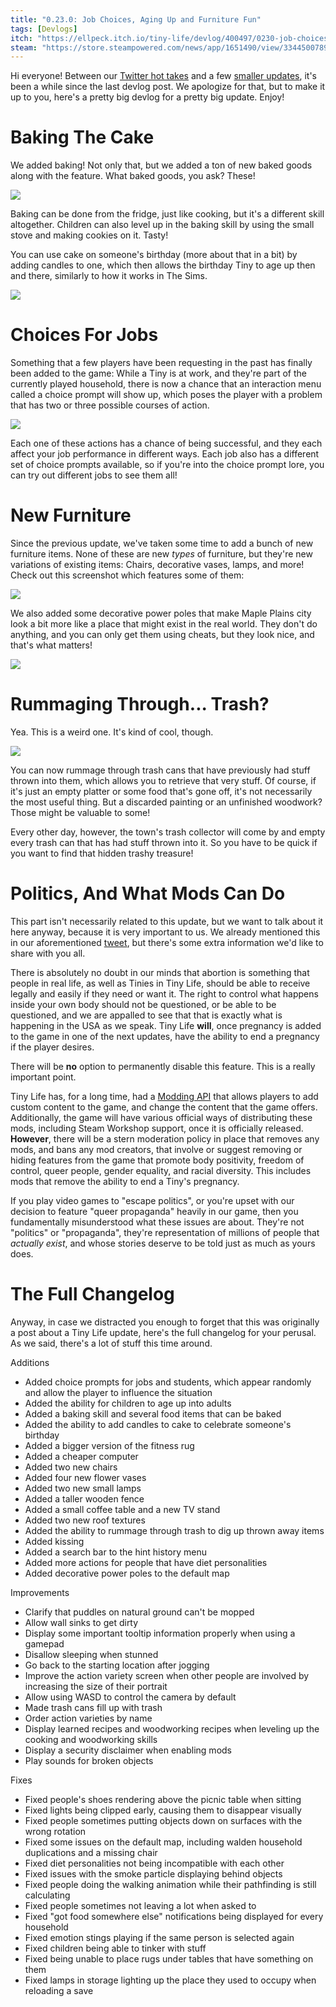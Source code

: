 ```yaml
---
title: "0.23.0: Job Choices, Aging Up and Furniture Fun"
tags: [Devlogs]
itch: "https://ellpeck.itch.io/tiny-life/devlog/400497/0230-job-choices-aging-up-and-furniture-fun"
steam: "https://store.steampowered.com/news/app/1651490/view/3344500789303904087"
---
```


Hi everyone! Between our [Twitter hot takes](https://twitter.com/TinyLifeGame/status/1540355510788055040) and a few [smaller updates](https://docs.tinylifegame.com/Changelog), it's been a while since the last devlog post. We apologize for that, but to make it up to you, here's a pretty big devlog for a pretty big update. Enjoy!

# Baking The Cake
We added baking! Not only that, but we added a ton of new baked goods along with the feature. What baked goods, you ask? These!

![](Tiny_Life_0XuTQ38i2H.png)

Baking can be done from the fridge, just like cooking, but it's a different skill altogether. Children can also level up in the baking skill by using the small stove and making cookies on it. Tasty!

You can use cake on someone's birthday (more about that in a bit) by adding candles to one, which then allows the birthday Tiny to age up then and there, similarly to how it works in The Sims.

![](Tiny_Life_aU8Bz7p2G8.png)

# Choices For Jobs
Something that a few players have been requesting in the past has finally been added to the game: While a Tiny is at work, and they're part of the currently played household, there is now a chance that an interaction menu called a choice prompt will show up, which poses the player with a problem that has two or three possible courses of action.

![](Tiny_Life_2QZikScZRi.png)

Each one of these actions has a chance of being successful, and they each affect your job performance in different ways. Each job also has a different set of choice prompts available, so if you're into the choice prompt lore, you can try out different jobs to see them all!

# New Furniture
Since the previous update, we've taken some time to add a bunch of new furniture items. None of these are new *types* of furniture, but they're new variations of existing items: Chairs, decorative vases, lamps, and more! Check out this screenshot which features some of them:

![](22-07-04_15-40-42.png)

We also added some decorative power poles that make Maple Plains city look a bit more like a place that might exist in the real world. They don't do anything, and you can only get them using cheats, but they look nice, and that's what matters!

![](Tiny_Life_GWMLHdoQqm.png)

# Rummaging Through... Trash?
Yea. This is a weird one. It's kind of cool, though.

![](Tiny_Life_e3yMNy0HqV.png)

You can now rummage through trash cans that have previously had stuff thrown into them, which allows you to retrieve that very stuff. Of course, if it's just an empty platter or some food that's gone off, it's not necessarily the most useful thing. But a discarded painting or an unfinished woodwork? Those might be valuable to some!

Every other day, however, the town's trash collector will come by and empty every trash can that has had stuff thrown into it. So you have to be quick if you want to find that hidden trashy treasure!

# Politics, And What Mods Can Do
This part isn't necessarily related to this update, but we want to talk about it here anyway, because it is very important to us. We already mentioned this in our aforementioned [tweet](https://twitter.com/TinyLifeGame/status/1540355510788055040), but there's some extra information we'd like to share with you all.

There is absolutely no doubt in our minds that abortion is something that people in real life, as well as Tinies in Tiny Life, should be able to receive legally and easily if they need or want it. The right to control what happens inside your own body should not be questioned, or be able to be questioned, and we are appalled to see that that is exactly what is happening in the USA as we speak. Tiny Life **will**, once pregnancy is added to the game in one of the next updates, have the ability to end a pregnancy if the player desires.

There will be **no** option to permanently disable this feature. This is a really important point.

Tiny Life has, for a long time, had a [Modding API](https://docs.tinylifegame.com/api/TinyLife.html) that allows players to add custom content to the game, and change the content that the game offers. Additionally, the game will have various official ways of distributing these mods, including Steam Workshop support, once it is officially released. **However**, there will be a stern moderation policy in place that removes any mods, and bans any mod creators, that involve or suggest removing or hiding features from the game that promote body positivity, freedom of control, queer people, gender equality, and racial diversity. This includes mods that remove the ability to end a Tiny's pregnancy.

If you play video games to "escape politics", or you're upset with our decision to feature "queer propaganda" heavily in our game, then you fundamentally misunderstood what these issues are about. They're not "politics" or "propaganda", they're representation of millions of people that *actually exist*, and whose stories deserve to be told just as much as yours does.

# The Full Changelog
Anyway, in case we distracted you enough to forget that this was originally a post about a Tiny Life update, here's the full changelog for your perusal. As we said, there's a lot of stuff this time around.

Additions
- Added choice prompts for jobs and students, which appear randomly and allow the player to influence the situation
- Added the ability for children to age up into adults
- Added a baking skill and several food items that can be baked
- Added the ability to add candles to cake to celebrate someone's birthday
- Added a bigger version of the fitness rug
- Added a cheaper computer
- Added two new chairs
- Added four new flower vases
- Added two new small lamps
- Added a taller wooden fence
- Added a small coffee table and a new TV stand
- Added two new roof textures
- Added the ability to rummage through trash to dig up thrown away items
- Added kissing
- Added a search bar to the hint history menu
- Added more actions for people that have diet personalities
- Added decorative power poles to the default map

Improvements
- Clarify that puddles on natural ground can't be mopped
- Allow wall sinks to get dirty
- Display some important tooltip information properly when using a gamepad
- Disallow sleeping when stunned
- Go back to the starting location after jogging
- Improve the action variety screen when other people are involved by increasing the size of their portrait
- Allow using WASD to control the camera by default
- Made trash cans fill up with trash
- Order action varieties by name
- Display learned recipes and woodworking recipes when leveling up the cooking and woodworking skills
- Display a security disclaimer when enabling mods
- Play sounds for broken objects

Fixes
- Fixed people's shoes rendering above the picnic table when sitting
- Fixed lights being clipped early, causing them to disappear visually
- Fixed people sometimes putting objects down on surfaces with the wrong rotation
- Fixed some issues on the default map, including walden household duplications and a missing chair
- Fixed diet personalities not being incompatible with each other
- Fixed issues with the smoke particle displaying behind objects
- Fixed people doing the walking animation while their pathfinding is still calculating
- Fixed people sometimes not leaving a lot when asked to
- Fixed "got food somewhere else" notifications being displayed for every household
- Fixed emotion stings playing if the same person is selected again
- Fixed children being able to tinker with stuff
- Fixed being unable to place rugs under tables that have something on them
- Fixed lamps in storage lighting up the place they used to occupy when reloading a save
